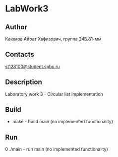 # LabWork3
## Author
Каюмов Айрат Хафизович, группа 24Б.81-мм
## Contacts
st128100@student.spbu.ru
## Description
Laboratory work 3 - Circular list implementation
## Build
- make - build main (no implemented functionality)
## Run
0 ./main - run main (no implemented functionality)
